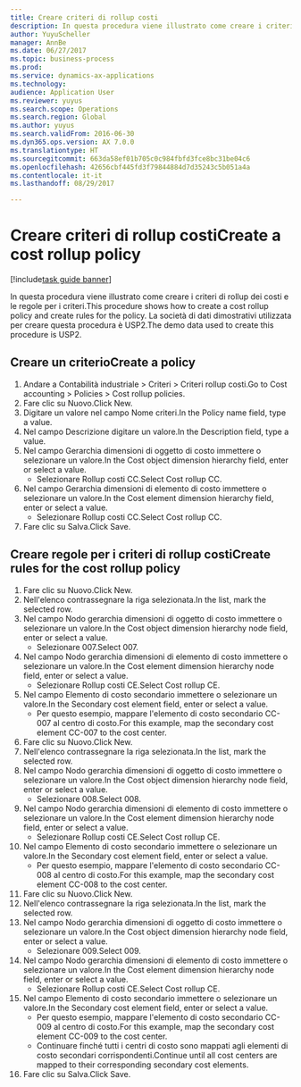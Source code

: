 ```yaml
--- 
title: Creare criteri di rollup costi
description: In questa procedura viene illustrato come creare i criteri di rollup dei costi e le regole per i criteri.
author: YuyuScheller
manager: AnnBe
ms.date: 06/27/2017
ms.topic: business-process
ms.prod: 
ms.service: dynamics-ax-applications
ms.technology: 
audience: Application User
ms.reviewer: yuyus
ms.search.scope: Operations
ms.search.region: Global
ms.author: yuyus
ms.search.validFrom: 2016-06-30
ms.dyn365.ops.version: AX 7.0.0
ms.translationtype: HT
ms.sourcegitcommit: 663da58ef01b705c0c984fbfd3fce8bc31be04c6
ms.openlocfilehash: 42656cbf445fd3f79844884d7d35243c5b051a4a
ms.contentlocale: it-it
ms.lasthandoff: 08/29/2017

---
```

# <a name="create-a-cost-rollup-policy"></a><span data-ttu-id="599d7-103">Creare criteri di rollup costi</span><span class="sxs-lookup"><span data-stu-id="599d7-103">Create a cost rollup policy</span></span>

[!include[task guide banner](../../includes/task-guide-banner.md)]

<span data-ttu-id="599d7-104">In questa procedura viene illustrato come creare i criteri di rollup dei costi e le regole per i criteri.</span><span class="sxs-lookup"><span data-stu-id="599d7-104">This procedure shows how to create a cost rollup policy and create rules for the policy.</span></span> <span data-ttu-id="599d7-105">La società di dati dimostrativi utilizzata per creare questa procedura è USP2.</span><span class="sxs-lookup"><span data-stu-id="599d7-105">The demo data used to create this procedure is USP2.</span></span>


## <a name="create-a-policy"></a><span data-ttu-id="599d7-106">Creare un criterio</span><span class="sxs-lookup"><span data-stu-id="599d7-106">Create a policy</span></span>
1. <span data-ttu-id="599d7-107">Andare a Contabilità industriale > Criteri > Criteri rollup costi.</span><span class="sxs-lookup"><span data-stu-id="599d7-107">Go to Cost accounting > Policies > Cost rollup policies.</span></span>
2. <span data-ttu-id="599d7-108">Fare clic su Nuovo.</span><span class="sxs-lookup"><span data-stu-id="599d7-108">Click New.</span></span>
3. <span data-ttu-id="599d7-109">Digitare un valore nel campo Nome criteri.</span><span class="sxs-lookup"><span data-stu-id="599d7-109">In the Policy name field, type a value.</span></span>
4. <span data-ttu-id="599d7-110">Nel campo Descrizione digitare un valore.</span><span class="sxs-lookup"><span data-stu-id="599d7-110">In the Description field, type a value.</span></span>
5. <span data-ttu-id="599d7-111">Nel campo Gerarchia dimensioni di oggetto di costo immettere o selezionare un valore.</span><span class="sxs-lookup"><span data-stu-id="599d7-111">In the Cost object dimension hierarchy field, enter or select a value.</span></span>
    * <span data-ttu-id="599d7-112">Selezionare Rollup costi CC.</span><span class="sxs-lookup"><span data-stu-id="599d7-112">Select Cost rollup CC.</span></span>  
6. <span data-ttu-id="599d7-113">Nel campo Gerarchia dimensioni di elemento di costo immettere o selezionare un valore.</span><span class="sxs-lookup"><span data-stu-id="599d7-113">In the Cost element dimension hierarchy field, enter or select a value.</span></span>
    * <span data-ttu-id="599d7-114">Selezionare Rollup costi CC.</span><span class="sxs-lookup"><span data-stu-id="599d7-114">Select Cost rollup CC.</span></span>  
7. <span data-ttu-id="599d7-115">Fare clic su Salva.</span><span class="sxs-lookup"><span data-stu-id="599d7-115">Click Save.</span></span>

## <a name="create-rules-for-the-cost-rollup-policy"></a><span data-ttu-id="599d7-116">Creare regole per i criteri di rollup costi</span><span class="sxs-lookup"><span data-stu-id="599d7-116">Create rules for the cost rollup policy</span></span>
1. <span data-ttu-id="599d7-117">Fare clic su Nuovo.</span><span class="sxs-lookup"><span data-stu-id="599d7-117">Click New.</span></span>
2. <span data-ttu-id="599d7-118">Nell'elenco contrassegnare la riga selezionata.</span><span class="sxs-lookup"><span data-stu-id="599d7-118">In the list, mark the selected row.</span></span>
3. <span data-ttu-id="599d7-119">Nel campo Nodo gerarchia dimensioni di oggetto di costo immettere o selezionare un valore.</span><span class="sxs-lookup"><span data-stu-id="599d7-119">In the Cost object dimension hierarchy node field, enter or select a value.</span></span>
    * <span data-ttu-id="599d7-120">Selezionare 007.</span><span class="sxs-lookup"><span data-stu-id="599d7-120">Select 007.</span></span>  
4. <span data-ttu-id="599d7-121">Nel campo Nodo gerarchia dimensioni di elemento di costo immettere o selezionare un valore.</span><span class="sxs-lookup"><span data-stu-id="599d7-121">In the Cost element dimension hierarchy node field, enter or select a value.</span></span>
    * <span data-ttu-id="599d7-122">Selezionare Rollup costi CE.</span><span class="sxs-lookup"><span data-stu-id="599d7-122">Select Cost rollup CE.</span></span>  
5. <span data-ttu-id="599d7-123">Nel campo Elemento di costo secondario immettere o selezionare un valore.</span><span class="sxs-lookup"><span data-stu-id="599d7-123">In the Secondary cost element field, enter or select a value.</span></span>
    * <span data-ttu-id="599d7-124">Per questo esempio, mappare l'elemento di costo secondario CC-007 al centro di costo.</span><span class="sxs-lookup"><span data-stu-id="599d7-124">For this example, map the secondary cost element CC-007 to the cost center.</span></span>  
6. <span data-ttu-id="599d7-125">Fare clic su Nuovo.</span><span class="sxs-lookup"><span data-stu-id="599d7-125">Click New.</span></span>
7. <span data-ttu-id="599d7-126">Nell'elenco contrassegnare la riga selezionata.</span><span class="sxs-lookup"><span data-stu-id="599d7-126">In the list, mark the selected row.</span></span>
8. <span data-ttu-id="599d7-127">Nel campo Nodo gerarchia dimensioni di oggetto di costo immettere o selezionare un valore.</span><span class="sxs-lookup"><span data-stu-id="599d7-127">In the Cost object dimension hierarchy node field, enter or select a value.</span></span>
    * <span data-ttu-id="599d7-128">Selezionare 008.</span><span class="sxs-lookup"><span data-stu-id="599d7-128">Select 008.</span></span>  
9. <span data-ttu-id="599d7-129">Nel campo Nodo gerarchia dimensioni di elemento di costo immettere o selezionare un valore.</span><span class="sxs-lookup"><span data-stu-id="599d7-129">In the Cost element dimension hierarchy node field, enter or select a value.</span></span>
    * <span data-ttu-id="599d7-130">Selezionare Rollup costi CE.</span><span class="sxs-lookup"><span data-stu-id="599d7-130">Select Cost rollup CE.</span></span>  
10. <span data-ttu-id="599d7-131">Nel campo Elemento di costo secondario immettere o selezionare un valore.</span><span class="sxs-lookup"><span data-stu-id="599d7-131">In the Secondary cost element field, enter or select a value.</span></span>
    * <span data-ttu-id="599d7-132">Per questo esempio, mappare l'elemento di costo secondario CC-008 al centro di costo.</span><span class="sxs-lookup"><span data-stu-id="599d7-132">For this example, map the secondary cost element CC-008 to the cost center.</span></span>  
11. <span data-ttu-id="599d7-133">Fare clic su Nuovo.</span><span class="sxs-lookup"><span data-stu-id="599d7-133">Click New.</span></span>
12. <span data-ttu-id="599d7-134">Nell'elenco contrassegnare la riga selezionata.</span><span class="sxs-lookup"><span data-stu-id="599d7-134">In the list, mark the selected row.</span></span>
13. <span data-ttu-id="599d7-135">Nel campo Nodo gerarchia dimensioni di oggetto di costo immettere o selezionare un valore.</span><span class="sxs-lookup"><span data-stu-id="599d7-135">In the Cost object dimension hierarchy node field, enter or select a value.</span></span>
    * <span data-ttu-id="599d7-136">Selezionare 009.</span><span class="sxs-lookup"><span data-stu-id="599d7-136">Select 009.</span></span>  
14. <span data-ttu-id="599d7-137">Nel campo Nodo gerarchia dimensioni di elemento di costo immettere o selezionare un valore.</span><span class="sxs-lookup"><span data-stu-id="599d7-137">In the Cost element dimension hierarchy node field, enter or select a value.</span></span>
    * <span data-ttu-id="599d7-138">Selezionare Rollup costi CE.</span><span class="sxs-lookup"><span data-stu-id="599d7-138">Select Cost rollup CE.</span></span>  
15. <span data-ttu-id="599d7-139">Nel campo Elemento di costo secondario immettere o selezionare un valore.</span><span class="sxs-lookup"><span data-stu-id="599d7-139">In the Secondary cost element field, enter or select a value.</span></span>
    * <span data-ttu-id="599d7-140">Per questo esempio, mappare l'elemento di costo secondario CC-009 al centro di costo.</span><span class="sxs-lookup"><span data-stu-id="599d7-140">For this example, map the secondary cost element CC-009 to the cost center.</span></span>  
    * <span data-ttu-id="599d7-141">Continuare finché tutti i centri di costo sono mappati agli elementi di costo secondari corrispondenti.</span><span class="sxs-lookup"><span data-stu-id="599d7-141">Continue until all cost centers are mapped to their corresponding secondary cost elements.</span></span>  
16. <span data-ttu-id="599d7-142">Fare clic su Salva.</span><span class="sxs-lookup"><span data-stu-id="599d7-142">Click Save.</span></span>


